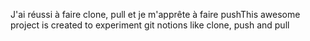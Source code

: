 J'ai réussi à faire clone, pull et je m'apprête à faire pushThis awesome project is created to experiment git notions like clone, push and pull
